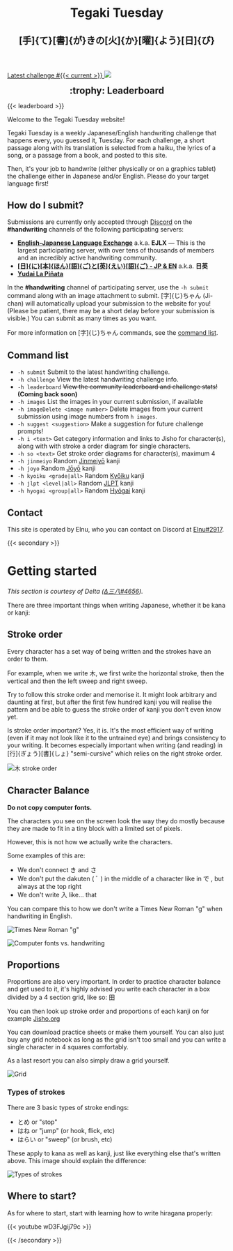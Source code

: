---
---

<header style="text-align: center">
	<h1>Tegaki Tuesday</h1>
	<h2 class="gray">[手]{て}[書]{が}きの[火]{か}[曜]{よう}[日]{び}</h2>
</header>

<p class="action-button">
	<a href="/{{< current >}}">
		<span>Latest challenge #{{< current >}} <i class="fa-solid fa-circle-arrow-right"></i></span>
		<img src="/mascot-avatar.png">
	</a>
</p>

<h2 style="text-align: center; margin: 0">:trophy: Leaderboard</h2>

{{< leaderboard >}}

Welcome to the Tegaki Tuesday website!

Tegaki Tuesday is a weekly Japanese/English handwriting challenge that happens every, you guessed it, Tuesday. For each challenge, a short passage along with its translation is selected from a haiku, the lyrics of a song, or a passage from a book, and posted to this site.

Then, it's your job to handwrite (either physically or on a graphics tablet) the challenge either in Japanese and/or English. Please do your target language first!

## How do I submit?

Submissions are currently only accepted through [Discord](https://discord.com/) on the **#handwriting** channels of the following participating servers:

- **[English-Japanese Language Exchange](https://discord.gg/japanese)** a.k.a. **EJLX** — This is the largest participating server, with over tens of thousands of members and an incredibly active handwriting community.
- **[[日]{に}[本]{ほん}[語]{ご}と[英]{えい}[語]{ご} - JP & EN](https://discord.gg/2Tf75M9)** a.k.a. **日英**
- **[Yudai La Piñata](https://discord.gg/5e5je2PXeq)**

In the **#handwriting** channel of participating server, use the `-h submit` command along with an image attachment to submit. [字]{じ}ちゃん (Ji-chan) will automatically upload your submission to the website for you! (Please be patient, there may be a short delay before your submission is visible.) You can submit as many times as you want.

For more information on [字]{じ}ちゃん commands, see the [command list](#command-list).

## Command list

- `-h submit` Submit to the latest handwriting challenge.
- `-h challenge` View the latest handwriting challenge info.
- `-h leaderboard` ~~View the community leaderboard and challenge stats!~~ **(Coming back soon)**
- `-h images` List the images in your current submission, if available
- `-h imageDelete <image number>` Delete images from your current submission using image numbers from `h images`.
- `-h suggest <suggestion>` Make a suggestion for future challenge prompts!
- `-h i <text>` Get category information and links to Jisho for character(s), along with with stroke a order diagram for single characters.
- `-h so <text>` Get stroke order diagrams for character(s), maximum 4
- `-h jinmeiyo` Random [Jinmeiyō](https://en.wikipedia.org/wiki/Jinmeiyō_kanji) kanji
- `-h joyo` Random [Jōyō](https://en.wikipedia.org/wiki/Jōyō_kanji) kanji
- `-h kyoiku <grade|all>` Random [Kyōiku](https://en.wikipedia.org/wiki/Kyōiku_kanji) kanji
- `-h jlpt <level|all>` Random [<abbr title="Japanese-Language Proficiency Test">JLPT</abbr>](https://en.wikipedia.org/wiki/Japanese-Language_Proficiency_Test) kanji
- `-h hyogai <group|all>` Random [Hyōgai](https://en.wikipedia.org/wiki/Hyōgai_kanji) kanji

## Contact

This site is operated by Elnu, who you can contact on Discord at [Elnu#2917](https://discord.com/users/441283734214279178).

{{< secondary >}}

# Getting started

*This section is courtesy of Delta ([Δ三八#4656](https://discord.com/users/200401434137722881)).*

There are three important things when writing Japanese, whether it be kana or kanji:

## Stroke order

Every character has a set way of being written and the strokes have an order to them.

For example, when we write 木, we first write the horizontal stroke, then the vertical and then the left sweep and right sweep.

Try to follow this stroke order and memorise it. It might look arbitrary and daunting at first, but after the first few hundred kanji you will realise the pattern and be able to guess the stroke order of kanji you don't even know yet.

Is stroke order important? Yes, it is. It's the most efficient way of writing (even if it may not look like it to the untrained eye) and brings consistency to your writing. It becomes especially important when writing (and reading) in [行]{ぎょう}[書]{しょ} "semi-cursive" which relies on the right stroke order. 

![木 stroke order](/tree.png)

## Character Balance

**Do not copy computer fonts.**

The characters you see on the screen look the way they do mostly because they are made to fit in a tiny block with a limited set of pixels. 

However, this is not how we actually write the characters.

Some examples of this are:

- We don't connect き and さ
- We don't put the dakuten ( ﾞ ) in the middle of a character like in で , but always at the top right
- We don't write 入 like... that

You can compare this to how we don't write a Times New Roman "g" when handwriting in English.

![Times New Roman "g"](/g.png)

![Computer fonts vs. handwriting](/computer-fonts.png)

## Proportions

Proportions are also very important. In order to practice character balance and get used to it, it's highly advised you write each character in a box divided by a 4 section grid, like so: 田

You can then look up stroke order and proportions of each kanji on for example [Jisho.org](https://jisho.org/)

You can download practice sheets or make them yourself. You can also just buy any grid notebook as long as the grid isn't too small and you can write a single character in 4 squares comfortably.

As a last resort you can also simply draw a grid yourself. 

![Grid](/grid.png)

### Types of strokes

There are 3 basic types of stroke endings:

- とめ or "stop"
- はね or "jump" (or hook, flick, etc)
- はらい or "sweep" (or brush, etc)

These apply to kana as well as kanji, just like everything else that's written above.
This image should explain the difference:

![Types of strokes](/types-of-strokes.png)

## Where to start?

As for where to start, start with learning how to write hiragana properly:

{{< youtube wD3FJgij79c >}}

{{< /secondary >}}
